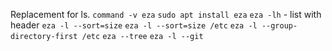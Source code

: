 Replacement for ls.
`command -v eza`
`sudo apt install eza`
`eza -lh` - list with header 
`eza -l --sort=size`
`eza -l --sort=size /etc`
`eza -l --group-directory-first /etc`
`eza --tree`
`eza -l --git`





